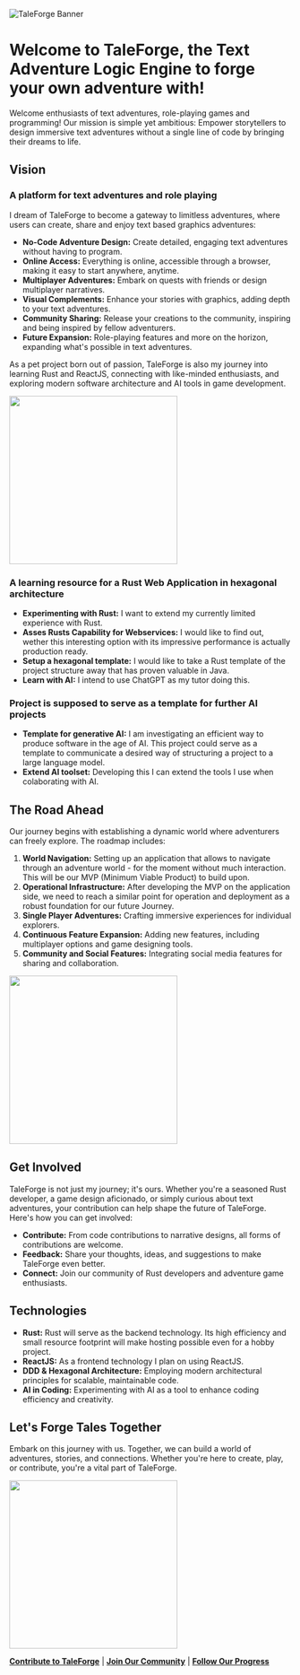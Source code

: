 ![TaleForge Banner](/README/images/banner_01.webp)

# Welcome to TaleForge, the Text Adventure Logic Engine to forge your own adventure with! 

Welcome enthusiasts of text adventures, role-playing games and programming! Our mission is simple yet ambitious: Empower storytellers to design immersive text adventures without a single line of code by bringing their dreams to life. 

## Vision

### A platform for text adventures and role playing

I dream of TaleForge to become a gateway to limitless adventures, where users can create, share and enjoy text based graphics adventures:

- **No-Code Adventure Design:** Create detailed, engaging text adventures without having to program.
- **Online Access:** Everything is online, accessible through a browser, making it easy to start anywhere, anytime.
- **Multiplayer Adventures:** Embark on quests with friends or design multiplayer narratives.
- **Visual Complements:** Enhance your stories with graphics, adding depth to your text adventures.
- **Community Sharing:** Release your creations to the community, inspiring and being inspired by fellow adventurers.
- **Future Expansion:** Role-playing features and more on the horizon, expanding what's possible in text adventures.

As a pet project born out of passion, TaleForge is also my journey into learning Rust and ReactJS, connecting with like-minded enthusiasts, and exploring modern software architecture and AI tools in game development.

<img src="README/images/visions.webp" width="300"/>

### A learning resource for a Rust Web Application in hexagonal architecture

- **Experimenting with Rust:** I want to extend my currently limited experience with Rust.
- **Asses Rusts Capability for Webservices:** I would like to find out, wether this interesting option with its impressive performance is actually production ready.
- **Setup a hexagonal template:** I would like to take a Rust template of the project structure away that has proven valuable in Java.
- **Learn with AI:** I intend to use ChatGPT as my tutor doing this.

### Project is supposed to serve as a template for further AI projects

- **Template for generative AI:** I am investigating an efficient way to produce software in the age of AI. This project could serve as a template to communicate a desired way of structuring a project to a large language model.
- **Extend AI toolset:** Developing this I can extend the tools I use when colaborating with AI.

## The Road Ahead

Our journey begins with establishing a dynamic world where adventurers can freely explore. The roadmap includes:

1. **World Navigation:** Setting up an application that allows to navigate through an adventure world - for the moment without much interaction. This will be our MVP (Minimum Viable Product) to build upon. 
2. **Operational Infrastructure:** After developing the MVP on the application side, we need to reach a similar point for operation and deployment as a robust foundation for our future Journey.
3. **Single Player Adventures:** Crafting immersive experiences for individual explorers.
4. **Continuous Feature Expansion:** Adding new features, including multiplayer options and game designing tools.
5. **Community and Social Features:** Integrating social media features for sharing and collaboration.

<img src="README/images/road_ahead.webp" width="300"/>

## Get Involved

TaleForge is not just my journey; it's ours. Whether you're a seasoned Rust developer, a game design aficionado, or simply curious about text adventures, your contribution can help shape the future of TaleForge. Here's how you can get involved:

- **Contribute:** From code contributions to narrative designs, all forms of contributions are welcome.
- **Feedback:** Share your thoughts, ideas, and suggestions to make TaleForge even better.
- **Connect:** Join our community of Rust developers and adventure game enthusiasts.

## Technologies

- **Rust:** Rust will serve as the backend technology. Its high efficiency and small resource footprint will make hosting possible even for a hobby project.
- **ReactJS:** As a frontend technology I plan on using ReactJS. 
- **DDD & Hexagonal Architecture:** Employing modern architectural principles for scalable, maintainable code.
- **AI in Coding:** Experimenting with AI as a tool to enhance coding efficiency and creativity.

## Let's Forge Tales Together

Embark on this journey with us. Together, we can build a world of adventures, stories, and connections. Whether you're here to create, play, or contribute, you're a vital part of TaleForge.

<img src="README/images/embark_journey.webp" width="300"/>

**[Contribute to TaleForge](#)** | **[Join Our Community](#)** | **[Follow Our Progress](#)**
